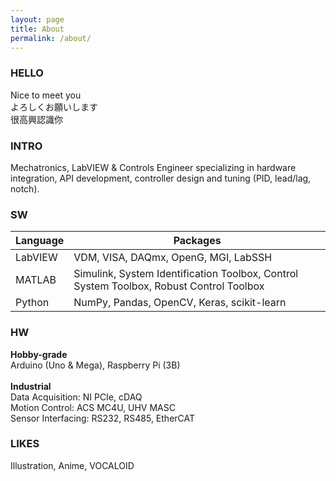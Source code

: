```yaml
---
layout: page
title: About
permalink: /about/
---
```

### HELLO
Nice to meet you  
よろしくお願いします  
很高興認識你

### INTRO 
Mechatronics, LabVIEW & Controls Engineer specializing in hardware integration, API development, controller design and tuning (PID, lead/lag, notch).

### SW

| Language | Packages |
|------------|------------|
|LabVIEW| VDM, VISA, DAQmx, OpenG, MGI, LabSSH|
|MATLAB | Simulink, System Identification Toolbox, Control System Toolbox, Robust Control Toolbox
|Python | NumPy, Pandas, OpenCV, Keras, scikit-learn

### HW
**Hobby-grade**  
Arduino (Uno & Mega), Raspberry Pi (3B)  
<br/>
**Industrial**  
Data Acquisition: NI PCIe, cDAQ  
Motion Control: ACS MC4U, UHV MASC  
Sensor Interfacing: RS232, RS485, EtherCAT

### LIKES
Illustration, Anime, VOCALOID





